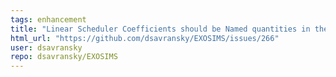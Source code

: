 ```yaml
---
tags: enhancement
title: "Linear Scheduler Coefficients should be Named quantities in the JSON input"
html_url: "https://github.com/dsavransky/EXOSIMS/issues/266"
user: dsavransky
repo: dsavransky/EXOSIMS
---
```


